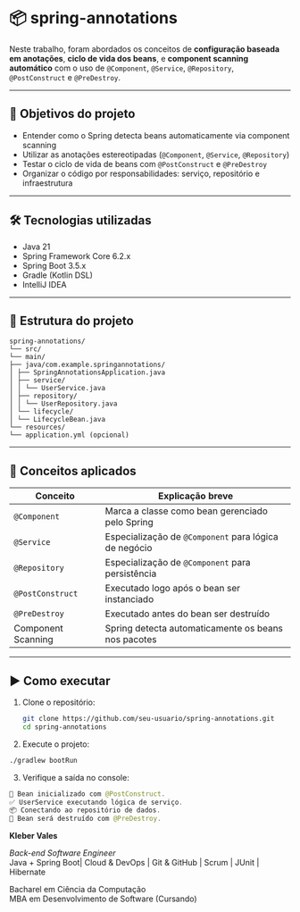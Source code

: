 # 📦 spring-annotations

Neste trabalho, foram abordados os conceitos de **configuração baseada em anotações**, **ciclo de vida dos beans**, e **component scanning automático** com o uso de `@Component`, `@Service`, `@Repository`, `@PostConstruct` e `@PreDestroy`.

---

## 🎯 Objetivos do projeto

- Entender como o Spring detecta beans automaticamente via component scanning
- Utilizar as anotações estereotipadas (`@Component`, `@Service`, `@Repository`)
- Testar o ciclo de vida de beans com `@PostConstruct` e `@PreDestroy`
- Organizar o código por responsabilidades: serviço, repositório e infraestrutura

---

## 🛠️ Tecnologias utilizadas

- Java 21
- Spring Framework Core 6.2.x
- Spring Boot 3.5.x
- Gradle (Kotlin DSL)
- IntelliJ IDEA

---

## 📂 Estrutura do projeto

```
spring-annotations/
└── src/
└── main/
├── java/com.example.springannotations/
│ ├── SpringAnnotationsApplication.java
│ ├── service/
│ │ └── UserService.java
│ ├── repository/
│ │ └── UserRepository.java
│ └── lifecycle/
│ └── LifecycleBean.java
└── resources/
└── application.yml (opcional)
```

---

## 📘 Conceitos aplicados

| Conceito             | Explicação breve                                    |
|----------------------|------------------------------------------------------|
| `@Component`         | Marca a classe como bean gerenciado pelo Spring     |
| `@Service`           | Especialização de `@Component` para lógica de negócio |
| `@Repository`        | Especialização de `@Component` para persistência     |
| `@PostConstruct`     | Executado logo após o bean ser instanciado          |
| `@PreDestroy`        | Executado antes do bean ser destruído               |
| Component Scanning   | Spring detecta automaticamente os beans nos pacotes |

---

## ▶️ Como executar

1. Clone o repositório:
   ```bash
   git clone https://github.com/seu-usuario/spring-annotations.git
   cd spring-annotations

2. Execute o projeto:

```bash
./gradlew bootRun
```

3. Verifique a saída no console:

```java
🚀 Bean inicializado com @PostConstruct.
✅ UserService executando lógica de serviço.
📦 Conectando ao repositório de dados.
🧹 Bean será destruído com @PreDestroy.
```

**Kleber Vales**  

*Back-end Software Engineer*  
Java + Spring Boot| Cloud & DevOps | Git & GitHub | Scrum | JUnit | Hibernate  

Bacharel em Ciência da Computação  
MBA em Desenvolvimento de Software (Cursando)

   
